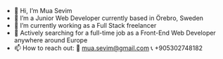 - 👋 Hi, I’m Mua Sevim
- 👀 I’m a Junior Web Developer currently based in Örebro, Sweden
- 🌱 I’m currently working as a Full Stack freelancer
- 💞️ Actively searching for a full-time job as a Front-End Web Developer anywhere around Europe 
- 📫 How to reach out: 📩 mua.sevim@gmail.com  📞 +905302748182

<!---
MuaSevim/MuaSevim is a ✨ special ✨ repository because its `README.md` (this file) appears on your GitHub profile.
You can click the Preview link to take a look at your changes.
--->
